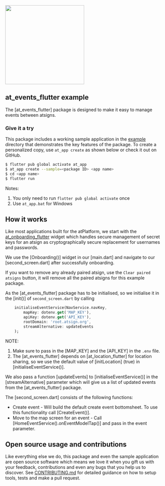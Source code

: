 <img width=250px src="https://atsign.dev/assets/img/atPlatform_logo_gray.svg?sanitize=true">

## at_events_flutter example
The [at_events_flutter] package is designed to make it easy to manage events between atsigns.

### Give it a try
This package includes a working sample application in the [example](https://github.com/atsign-foundation/at_widgets/tree/trunk/at_events_flutter/example) directory that demonstrates the key features of the package. To create a personalized copy, use ```at_app create``` as shown below or check it out on GitHub.

```sh
$ flutter pub global activate at_app 
$ at_app create --sample=<package ID> <app name> 
$ cd <app name>
$ flutter run
```
Notes: 
1. You only need to run ```flutter pub global activate``` once
2. Use ```at_app.bat``` for Windows

## How it works

Like most applications built for the atPlatform, we start with the [at_onboarding_flutter](https://pub.dev/packages/at_onboarding_flutter) widget which handles secure management of secret keys for an atsign as cryptographically secure replacement for usernames and passwords.

We use the [Onboarding()] widget in our [main.dart] and navigate to our [second_screen.dart] after successfully onboarding.

If you want to remove any already paired atsign, use the `Clear paired atsigns` button, it will remove all the paired atsigns for this example package.

As the [at_events_flutter] package has to be initialised, so we initialise it in the [init()] of `second_screen.dart` by calling
```dart
    initialiseEventService(NavService.navKey,
        mapKey: dotenv.get('MAP_KEY'),
        apiKey: dotenv.get('API_KEY'),
        rootDomain: 'root.atsign.org',
        streamAlternative: updateEvents
    );
```
NOTE: 
1. Make sure to pass in the [MAP_KEY] and the [API_KEY] in the `.env` file.
2. The [at_events_flutter] depends on [at_location_flutter] for location sharing, so we use the default value of [initLocation] (true) in [initialiseEventService()].

We also pass a function [updateEvents] to [initialiseEventService()] in the [streamAlternative] parameter which will give us a list of updated events from the [at_events_flutter] package.

The [second_screen.dart] consists of the following functions:
  - Create event - Will build the default create event bottomsheet. To use this functionality call [CreateEvent()].
  - Move to the map screen for an event - Call [HomeEventService().onEventModelTap()] and pass in the event parameter.

## Open source usage and contributions

Like everything else we do, this package and even the sample application are open source software which means we love it when you gift us with your feedback, contributions and even any bugs that you help us to discover. See [CONTRIBUTING.md](https://github.com/atsign-foundation/at_widgets/blob/trunk/CONTRIBUTING.md) for detailed guidance on how to setup tools, tests and make a pull request.
